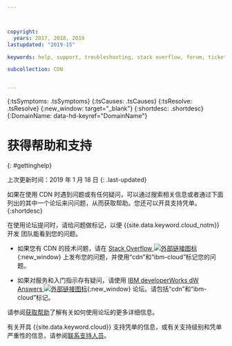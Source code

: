 ```yaml
---



copyright:
  years: 2017, 2018, 2019
lastupdated: "2019-15"

keywords: help, support, troubleshooting, stack overflow, forum, ticket, questions

subcollection: CDN


---
```


<!-- Common attributes used in the template are defined as follows: -->
{:tsSymptoms: .tsSymptoms} 
{:tsCauses: .tsCauses} 
{:tsResolve: .tsResolve} 
{:new_window: target="_blank"}
{:shortdesc: .shortdesc}
{:DomainName: data-hd-keyref="DomainName"}

<!-- # {{site.data.keyword.blockstorageshort}} troubleshooting
{: #ts} -->
<!-- Provide an appropriate ID above -->

<!-- IN PROGRESS - AUDIENCE BLUE, STAGING ONLY -->


<!-- This is the template for troubleshooting topics.  -->

<!-- The short description section should include the service long name and "Bluemix" for search optimization. Example short description: -->

<!-- Add a heading and content for how to get help and support. Use this template for beta and GA services:  -->
# 获得帮助和支持 
{: #gettinghelp}

上次更新时间：2019 年 1 月 18 日
{: .last-updated}

如果在使用 CDN 时遇到问题或有任何疑问，可以通过搜索相关信息或者通过下面列出的其中一个论坛来问问题，从而获取帮助。您还可以开具支持凭单。
{:shortdesc}

在使用论坛提问时，请给问题做标记，以便 {{site.data.keyword.cloud_notm}} 开发
团队能看到您的问题。

* 如果您有 CDN 的技术问题，请在 [Stack Overflow ![外部链接图标](../../icons/launch-glyph.svg "外部链接图标")](https://stackoverflow.com/search?q=cdn+ibm-cloud){:new_window} 上发布您的问题，并使用“cdn”和“ibm-cloud”标记您的问题。
<!--Insert the appropriate dW Answers tag for your service for <service_keyword> in URL below:  -->
* 如果对服务和入门指示存有疑问，请使用 [IBM developerWorks dW Answers ![外部链接图标](../../icons/launch-glyph.svg "外部链接图标")](https://developer.ibm.com/answers/topics/cdn.html?smartspace=bluemix){:new_window} 论坛。请包括“cdn”和“ibm-cloud”标记。

请参阅[获取帮助](/docs/get-support?topic=get-support-using-avatar#using-avatar)了解有关如何使用论坛的更多详细信息。

有关开具 {{site.data.keyword.cloud}} 支持凭单的信息，或有关支持级别和凭单严重性的信息，请参阅[联系支持人员](/docs/get-support?topic=get-support-getting-customer-support)。
